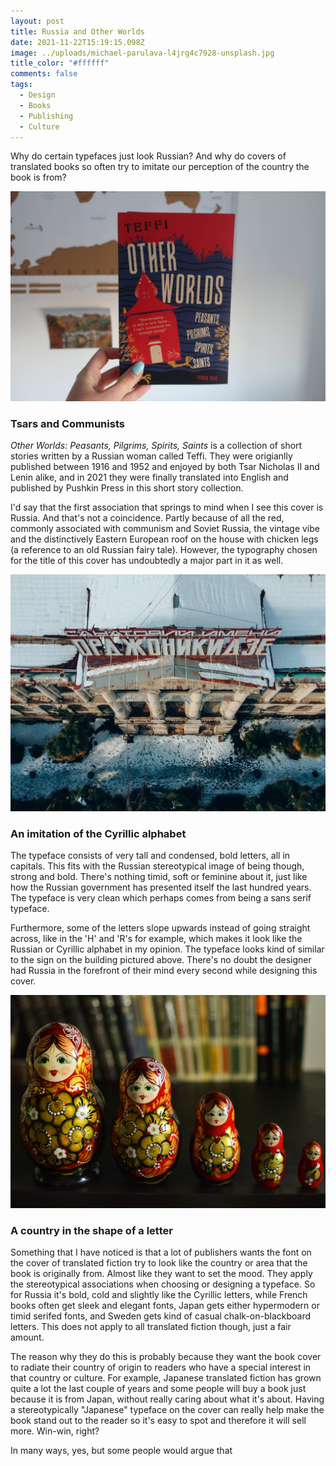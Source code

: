 ```yaml
---
layout: post
title: Russia and Other Worlds
date: 2021-11-22T15:19:15.098Z
image: ../uploads/michael-parulava-l4jrg4c7928-unsplash.jpg
title_color: "#ffffff"
comments: false
tags:
  - Design
  - Books
  - Publishing
  - Culture
---
```

Why do certain typefaces just look Russian? And why do covers of translated books so often try to imitate our perception of the country the book is from? 

![](../uploads/20211122171309_img_3211.jpg "Other Worlds: Peasants, Pilgrims, Spirits, Saints by Teffi")

### Tsars and Communists

*Other Worlds: Peasants, Pilgrims, Spirits, Saints* is a collection of short stories written by a Russian woman called Teffi. They were origianlly published between 1916 and 1952 and enjoyed by both Tsar Nicholas II and Lenin alike, and in 2021 they were finally translated into English and published by Pushkin Press in this short story collection. 

I'd say that the first association that springs to mind when I see this cover is Russia. And that's not a coincidence. Partly because of all the red, commonly associated with communism and Soviet Russia, the vintage vibe and the distinctively Eastern European roof on the house with chicken legs (a reference to an old Russian fairy tale). However, the typography chosen for the title of this cover has undoubtedly a major part in it as well. 

![](../uploads/stacey-zinoveva-lrvdekcwofa-unsplash.jpg "Photo by Stacey Zinov, Unsplash")

### An imitation of the Cyrillic alphabet

The typeface consists of very tall and condensed, bold letters, all in capitals. This fits with the Russian stereotypical image of being though, strong and bold. There's nothing timid, soft or feminine about it, just like how the Russian government has presented itself the last hundred years. The typeface is very clean which perhaps comes from being a sans serif typeface. 

Furthermore, some of the letters slope upwards instead of going straight across, like in the 'H' and 'R's for example, which makes it look like the Russian or Cyrillic alphabet in my opinion. The typeface looks kind of similar to the sign on the building pictured above. There's no doubt the designer had Russia in the forefront of their mind every second while designing this cover. 

![](../uploads/julia-kadel-ymulswibc3i-unsplash.jpg "Photo by Julia Kadel on Unsplash")

### A country in the shape of a letter

Something that I have noticed is that a lot of publishers wants the font on the cover of translated fiction try to look like the country or area that the book is originally from. Almost like they want to set the mood. They apply the stereotypical associations when choosing or designing a typeface. So for Russia it's bold, cold and slightly like the Cyrillic letters, while French books often get sleek and elegant fonts, Japan gets either hypermodern or timid serifed fonts, and Sweden gets kind of casual chalk-on-blackboard letters. This does not apply to all translated fiction though, just a fair amount.  

The reason why they do this is probably because they want the book cover to radiate their country of origin to readers who have a special interest in that country or culture. For example, Japanese translated fiction has grown quite a lot the last couple of years and some people will buy a book just because it is from Japan, without really caring about what it's about. Having a stereotypically "Japanese" typeface on the cover can really help make the book stand out to the reader so it's easy to spot and therefore it will sell more. Win-win, right? 

In many ways, yes, but some people would argue that